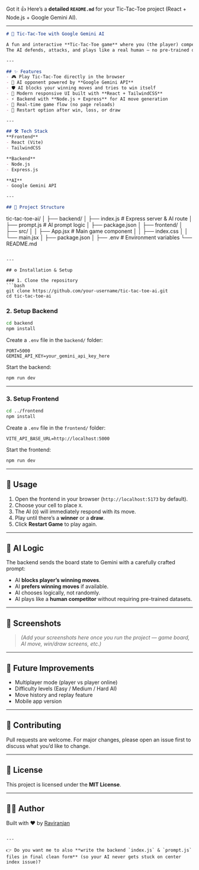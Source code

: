 Got it 👍
Here’s a **detailed `README.md`** for your Tic-Tac-Toe project (React + Node.js + Google Gemini AI).

---

```markdown
# 🤖 Tic-Tac-Toe with Google Gemini AI

A fun and interactive **Tic-Tac-Toe game** where you (the player) compete against an **AI opponent powered by Google Gemini**.  
The AI defends, attacks, and plays like a real human — no pre-trained dataset required!

---

## ✨ Features
- 🎮 Play Tic-Tac-Toe directly in the browser  
- 🧠 AI opponent powered by **Google Gemini API**  
- 🛡️ AI blocks your winning moves and tries to win itself  
- 🎨 Modern responsive UI built with **React + TailwindCSS**  
- ⚡ Backend with **Node.js + Express** for AI move generation  
- 🔄 Real-time game flow (no page reloads)  
- 🔁 Restart option after win, loss, or draw  

---

## 🛠️ Tech Stack
**Frontend**
- React (Vite)
- TailwindCSS

**Backend**
- Node.js
- Express.js

**AI**
- Google Gemini API

---

## 📂 Project Structure
```

tic-tac-toe-ai/
│
├── backend/
│   ├── index.js        # Express server & AI route
│   ├── prompt.js       # AI prompt logic
│   ├── package.json
│
├── frontend/
│   ├── src/
│   │   ├── App.jsx     # Main game component
│   │   ├── index.css
│   │   └── main.jsx
│   ├── package.json
│
├── .env                # Environment variables
└── README.md

````

---

## ⚙️ Installation & Setup

### 1. Clone the repository
```bash
git clone https://github.com/your-username/tic-tac-toe-ai.git
cd tic-tac-toe-ai
````

### 2. Setup Backend

```bash
cd backend
npm install
```

Create a `.env` file in the `backend/` folder:

```env
PORT=5000
GEMINI_API_KEY=your_gemini_api_key_here
```

Start the backend:

```bash
npm run dev
```

---

### 3. Setup Frontend

```bash
cd ../frontend
npm install
```

Create a `.env` file in the `frontend/` folder:

```env
VITE_API_BASE_URL=http://localhost:5000
```

Start the frontend:

```bash
npm run dev
```

---

## 🚀 Usage

1. Open the frontend in your browser (`http://localhost:5173` by default).
2. Choose your cell to place `X`.
3. The AI (`O`) will immediately respond with its move.
4. Play until there’s a **winner** or a **draw**.
5. Click **Restart Game** to play again.

---

## 🧠 AI Logic

The backend sends the board state to Gemini with a carefully crafted prompt:

* AI **blocks player’s winning moves**.
* AI **prefers winning moves** if available.
* AI chooses logically, not randomly.
* AI plays like a **human competitor** without requiring pre-trained datasets.

---

## 📸 Screenshots

> *(Add your screenshots here once you run the project — game board, AI move, win/draw screens, etc.)*

---

## 🔮 Future Improvements

* Multiplayer mode (player vs player online)
* Difficulty levels (Easy / Medium / Hard AI)
* Move history and replay feature
* Mobile app version

---

## 🤝 Contributing

Pull requests are welcome. For major changes, please open an issue first to discuss what you’d like to change.

---

## 📜 License

This project is licensed under the **MIT License**.

---

## 👨‍💻 Author

Built with ❤️ by [Raviranjan](https://github.com/RKNITH)

```

---

👉 Do you want me to also **write the backend `index.js` & `prompt.js` files in final clean form** (so your AI never gets stuck on center index issue)?
```
